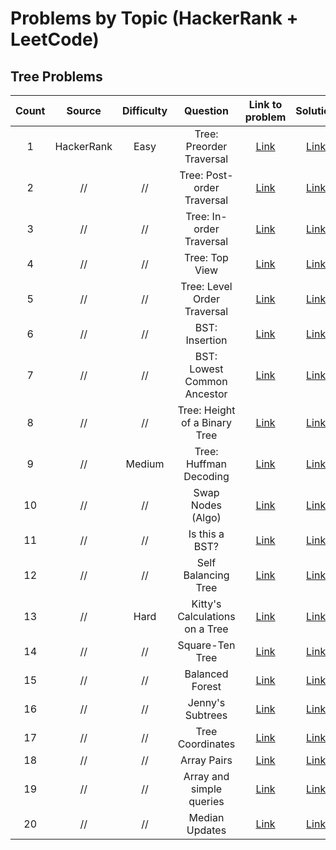 # Problems by Topic (HackerRank + LeetCode)
## Tree Problems
|**Count**|**Source**| **Difficulty** | **Question** | **Link to problem** | **Solution**  
|:---:|:---:|:---:|:---:|:---:|:---:|
1|HackerRank|Easy|Tree: Preorder Traversal|[Link](https://www.hackerrank.com/challenges/tree-preorder-traversal/problem?isFullScreen=true)|[Link]()
2|//|//|Tree: Post-order Traversal|[Link](https://www.hackerrank.com/challenges/tree-postorder-traversal/problem?isFullScreen=true)|[Link]()
3|//|//|Tree: In-order Traversal|[Link](https://www.hackerrank.com/challenges/tree-inorder-traversal/problem?isFullScreen=true)|[Link]()
4|//|//|Tree: Top View|[Link](https://www.hackerrank.com/challenges/tree-top-view/problem?isFullScreen=true)|[Link]()
5|//|//|Tree: Level Order Traversal|[Link](https://www.hackerrank.com/challenges/tree-level-order-traversal/problem?isFullScreen=true)|[Link]()
6|//|//|BST: Insertion|[Link](https://www.hackerrank.com/challenges/binary-search-tree-insertion/problem?isFullScreen=true)|[Link]()
7|//|//|BST: Lowest Common Ancestor|[Link](https://www.hackerrank.com/challenges/binary-search-tree-lowest-common-ancestor/problem?isFullScreen=true)|[Link]()
8|//|//|Tree: Height of a Binary Tree|[Link](https://www.hackerrank.com/challenges/tree-height-of-a-binary-tree/problem?isFullScreen=true)|[Link]()
9|//|Medium|Tree: Huffman Decoding|[Link](https://www.hackerrank.com/challenges/tree-huffman-decoding/problem?isFullScreen=true)|[Link]()
10|//|//|Swap Nodes (Algo)|[Link](https://www.hackerrank.com/challenges/swap-nodes-algo/problem?isFullScreen=true)|[Link]()
11|//|//|Is this a BST?|[Link](https://www.hackerrank.com/challenges/is-binary-search-tree/problem?isFullScreen=true)|[Link]()
12|//|//|Self Balancing Tree|[Link](https://www.hackerrank.com/challenges/self-balancing-tree/problem?isFullScreen=true)|[Link]()
13|//|Hard|Kitty's Calculations on a Tree|[Link](https://www.hackerrank.com/challenges/kittys-calculations-on-a-tree/problem?isFullScreen=true)|[Link]()
14|//|//|Square-Ten Tree|[Link](https://www.hackerrank.com/challenges/square-ten-tree/problem?isFullScreen=true)|[Link]()
15|//|//|Balanced Forest|[Link](https://www.hackerrank.com/challenges/balanced-forest/problem?isFullScreen=true)|[Link]()
16|//|//|Jenny's Subtrees|[Link](https://www.hackerrank.com/challenges/jenny-subtrees/problem?isFullScreen=true)|[Link]()
17|//|//|Tree Coordinates|[Link](https://www.hackerrank.com/challenges/tree-coordinates/problem?isFullScreen=true)|[Link]()
18|//|//|Array Pairs|[Link](https://www.hackerrank.com/challenges/array-pairs/problem?isFullScreen=true)|[Link]()
19|//|//|Array and simple queries|[Link](https://www.hackerrank.com/challenges/array-and-simple-queries/problem?isFullScreen=true)|[Link]()
20|//|//|Median Updates|[Link](https://www.hackerrank.com/challenges/median/problem?isFullScreen=true)|[Link]()
